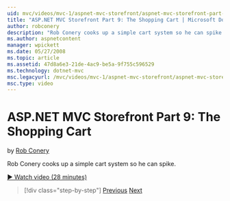 ```yaml
---
uid: mvc/videos/mvc-1/aspnet-mvc-storefront/aspnet-mvc-storefront-part-9-the-shopping-cart
title: "ASP.NET MVC Storefront Part 9: The Shopping Cart | Microsoft Docs"
author: robconery
description: "Rob Conery cooks up a simple cart system so he can spike."
ms.author: aspnetcontent
manager: wpickett
ms.date: 05/27/2008
ms.topic: article
ms.assetid: 47d8a6e3-21de-4ac9-be5a-9f755c596529
ms.technology: dotnet-mvc
msc.legacyurl: /mvc/videos/mvc-1/aspnet-mvc-storefront/aspnet-mvc-storefront-part-9-the-shopping-cart
msc.type: video
---
```

ASP.NET MVC Storefront Part 9: The Shopping Cart
====================
by [Rob Conery](https://github.com/robconery)

Rob Conery cooks up a simple cart system so he can spike.

[&#9654; Watch video (28 minutes)](https://channel9.msdn.com/Blogs/ASP-NET-Site-Videos/aspnet-mvc-storefront-part-9-the-shopping-cart)

> [!div class="step-by-step"]
> [Previous](aspnet-mvc-storefront-part-8-testing-controllers-iteration-1-complete.md)
> [Next](aspnet-mvc-storefront-part-10-shopping-cart-refactor-and-authorization.md)
